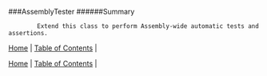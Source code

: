 ###AssemblyTester
######Summary

            Extend this class to perform Assembly-wide automatic tests and assertions.
            

[Home](../../README.md) | [Table of Contents](../../TableOfContents.md) | 


[Home](../../README.md) | [Table of Contents](../../TableOfContents.md) | 

